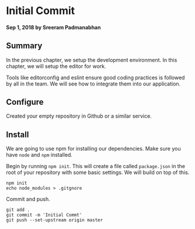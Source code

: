 # Initial Commit

#### Sep 1, 2018 by Sreeram Padmanabhan

## Summary
In the previous chapter, we setup the development environment. In this chapter, we will setup the editor for work. 

Tools like editorconfig and eslint ensure good coding practices is followed by all in the team. We will see how to integrate them into our application.

## Configure
Created your empty repository in Github or a similar service.

## Install
We are going to use npm for installing our dependencies. Make sure you have `node` and `npm` installed. 

Begin by running `npm init`. 
This will create a file called `package.json` in the root of your repository with some basic settings. We will build on top of this.

    npm init
    echo node_modules > .gitgnore

Commit and push.

    git add .
    git commit -m 'Initial Commt'
    git push --set-upstream origin master
